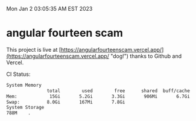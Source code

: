 Mon Jan  2 03:05:35 AM EST 2023

# angular fourteen scam


This project is live at [https://angularfourteenscam.vercel.app/](https://angularfourteenscam.vercel.app/ "dog!") thanks to Github and Vercel.

CI Status: 

```bash
System Memory
               total        used        free      shared  buff/cache   available
Mem:            15Gi       5.2Gi       3.3Gi       906Mi       6.7Gi       8.8Gi
Swap:          8.0Gi       167Mi       7.8Gi
System Storage
788M	.
